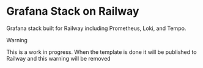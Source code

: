 # Grafana Stack on Railway

Grafana stack built for Railway including Prometheus, Loki, and Tempo.

> [!WARNING]  
> This is a work in progress. When the template is done it will be published to Railway and this warning will be removed
